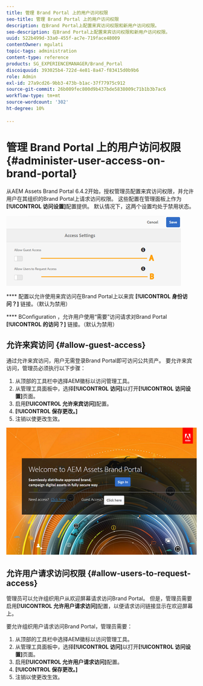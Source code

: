 ```yaml
---
title: 管理 Brand Portal 上的用户访问权限
seo-title: 管理 Brand Portal 上的用户访问权限
description: 在Brand Portal上配置来宾访问权限和新用户访问权限。
seo-description: 在Brand Portal上配置来宾访问权限和新用户访问权限。
uuid: 522b499d-33a0-455f-ac7e-719face48009
contentOwner: mgulati
topic-tags: administration
content-type: reference
products: SG_EXPERIENCEMANAGER/Brand_Portal
discoiquuid: 393025b4-722d-4e81-8a47-f83415d0b9b6
role: Admin
exl-id: 27a9cd26-9bb3-473b-b1ac-37f77975c912
source-git-commit: 26b009fec800d9b437bde5838009c71b1b3b7ac6
workflow-type: tm+mt
source-wordcount: '302'
ht-degree: 10%

---
```


# 管理 Brand Portal 上的用户访问权限 {#administer-user-access-on-brand-portal}

从AEM Assets Brand Portal 6.4.2开始，授权管理员配置来宾访问权限，并允许用户在其组织的Brand Portal上请求访问权限。 这些配置在管理面板上作为&#x200B;**[!UICONTROL 访问设置]**&#x200B;配置提供。 默认情况下，这两个设置均处于禁用状态。

![](assets/access-configs.png)

****   配置以允许使用来宾访问在Brand Portal上以来宾 **[!UICONTROL 身份访问？]** 链接。（默认为禁用）

****   BConfiguration ，允许用户使用“需要”访问请求对Brand Portal **[!UICONTROL 的访问？]** 链接。（默认为禁用）

## 允许来宾访问 {#allow-guest-access}

通过允许来宾访问，用户无需登录Brand Portal即可访问公共资产。
要允许来宾访问，管理员必须执行以下步骤：

1. 从顶部的工具栏中选择AEM徽标以访问管理工具。
1. 从管理工具面板中，选择&#x200B;**[!UICONTROL 访问]**&#x200B;以打开&#x200B;**[!UICONTROL 访问设置]**&#x200B;页面。
1. 启用&#x200B;**[!UICONTROL 允许来宾访问]**&#x200B;配置。
1. **[!UICONTROL 保存更改。]**
1. 注销以使更改生效。

![](assets/bp-welcome-screen.png)

## 允许用户请求访问权限 {#allow-users-to-request-access}

管理员可以允许组织用户从欢迎屏幕请求访问Brand Portal。 但是，管理员需要启用&#x200B;**[!UICONTROL 允许用户请求访问]**&#x200B;配置，以便请求访问链接显示在欢迎屏幕上。

要允许组织用户请求访问Brand Portal，管理员需要：

1. 从顶部的工具栏中选择AEM徽标以访问管理工具。
1. 从管理工具面板中，选择&#x200B;**[!UICONTROL 访问]**&#x200B;以打开&#x200B;**[!UICONTROL 访问设置]**&#x200B;页面。
1. 启用&#x200B;**[!UICONTROL 允许用户请求访问]**&#x200B;配置。
1. **[!UICONTROL 保存更改。]**
1. 注销以使更改生效。
